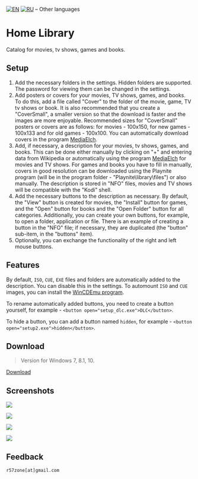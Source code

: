 [![EN](https://user-images.githubusercontent.com/9499881/33184537-7be87e86-d096-11e7-89bb-f3286f752bc6.png)](https://github.com/r57zone/Home-library/blob/master/README.md) 
[![RU](https://user-images.githubusercontent.com/9499881/27683795-5b0fbac6-5cd8-11e7-929c-057833e01fb1.png)](https://github.com/r57zone/Home-library/blob/master/README.RU.md)
&#8211; Other languages
# Home Library
Catalog for movies, tv shows, games and books.

## Setup
1. Add the necessary folders in the settings. Hidden folders are supported. The password for viewing them can be changed in the settings.
2. Add posters or covers for your movies, TV shows, games, and books. To do this, add a file called "Cover" to the folder of the movie, game, TV tv shows or book. It is also recommended that you create a "CoverSmall", a smaller version so that the download is faster and the images are more enjoyable. Recommended sizes for "CoverSmall" posters or covers are as follows: for movies - 100x150, for new games - 100x133 and for old games - 100x100. You can automatically download covers in the program [MediaElch](https://github.com/Komet/MediaElch).
3. Add, if necessary, a description for your movies, tv shows, games, and books. This can be done either manually by clicking on "+" and entering data from Wikipedia or automatically using the program [MediaElch](https://github.com/Komet/MediaElch) for movies and TV shows. For games and books you have to fill in manually, covers in good resolution can be downloaded using the Playnite program (will be in the program folder - "Playnite\library\files") or also manually. The description is stored in "NFO" files, movies and TV shows will be compatible with the "Kodi" shell.
4. Add the necessary buttons to the description as necessary. By default, the "View" button is created for movies, the "Install" button for games, and the "Open" button for books and the "Open Folder" button for all categories. Additionally, you can create your own buttons, for example, to open a folder, application or file. There is an example of creating a button in the "NFO" file; if necessary, they are duplicated (the "button" sub-item, in the "buttons" item).
5. Optionally, you can exchange the functionality of the right and left mouse buttons.

## Features
By default, `ISO`, `CUE`, `EXE` files and folders are automatically added to the description. You can disable this in the settings. To automount `ISO` and `CUE` images, you can install the [WinCDEmu program](https://wincdemu.sysprogs.org/).


To rename automatically added buttons, you need to create a button yourself, for example - `<button open="setup_dlc.exe">DLC</button>`.


To hide a button, you can add a button named `hidden`, for example - `<button open="setup2.exe">hidden</button>`.

## Download
>Version for Windows 7, 8.1, 10.

[Download](https://github.com/r57zone/Home-library/releases)

## Screenshots
![](https://user-images.githubusercontent.com/9499881/71446104-4277fb80-2739-11ea-8d18-6574a1de4973.png)

![](https://user-images.githubusercontent.com/9499881/71446154-ad293700-2739-11ea-8be8-f4ae43b7f686.png)

![](https://user-images.githubusercontent.com/9499881/71446166-c7631500-2739-11ea-9d1b-e26a5b92ffdb.png)

![](https://user-images.githubusercontent.com/9499881/71446243-90d9ca00-273a-11ea-91b6-145253e34131.png)

## Feedback
`r57zone[at]gmail.com`